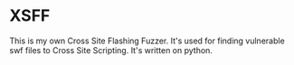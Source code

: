 XSFF
====

This is my own Cross Site Flashing Fuzzer. It's used for finding vulnerable swf files to Cross Site Scripting. It's written on python.
